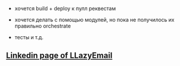 - хочется build + deploy к пулл реквестам

- хочется делать с помощью модулей, но пока не получилось их правильно orchestrate

- тесты и т.д.


## [Linkedin page of LLazyEmail](https://www.linkedin.com/company/llazyemail/)
